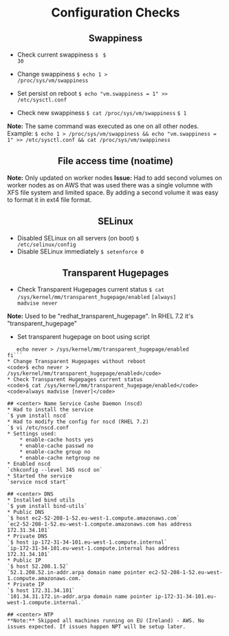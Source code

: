 
# <center> Configuration Checks
## <center> Swappiness
* Check current swappiness
<code>$ </code>
<code>$ 30</code>

* Change swappiness
<code>$ echo 1 > /proc/sys/vm/swappiness</code>

* Set persist on reboot
<code>$ echo "vm.swappiness = 1" >> /etc/sysctl.conf</code>

* Check new swappiness
<code>$ cat /proc/sys/vm/swappiness</code>
<code>$ 1</code>

**Note:** The same command was executed as one on all other nodes.
Example: `$ echo 1 > /proc/sys/vm/swappiness && echo "vm.swappiness = 1" >> /etc/sysctl.conf && cat /proc/sys/vm/swappiness`

## <center> File access time (noatime)
**Note:** Only updated on worker nodes
**Issue:** Had to add second volumes on worker nodes as on AWS that was used there was a single volumne with XFS file system and limited space. By adding a second volume it was easy to format it in ext4 file format.

## <center> SELinux
* Disabled SELinux on all servers (on boot)
<code>$ /etc/selinux/config</code>
* Disable SELinux immediately
<code>$ setenforce 0</code>

## <center> Transparent Hugepages
* Check Transparent Hugepages current status
<code>$ cat /sys/kernel/mm/transparent_hugepage/enabled</code>
<code>[always] madvise never</code>

**Note:** Used to be "redhat_transparent_hugepage". In RHEL 7.2 it's "transparent_hugepage"
* Set transparent hugepage on boot using script
```$ if test -f /sys/kernel/mm/transparent_hugepage/enabled; then
   echo never > /sys/kernel/mm/transparent_hugepage/enabled
fi```
* Change Transparent Hugepages without reboot
<code>$ echo never > /sys/kernel/mm/transparent_hugepage/enabled</code>
* Check Transparent Hugepages current status
<code>$ cat /sys/kernel/mm/transparent_hugepage/enabled</code>
<code>always madvise [never]</code>

## <center> Name Service Cashe Daemon (nscd)
* Had to install the service
`$ yum install nscd`
* Had to modify the config for nscd (RHEL 7.2)
`$ vi /etc/nscd.conf
* Settings used:
	* enable-cache hosts yes
	* enable-cache passwd no
	* enable-cache group no
	* enable-cache netgroup no
* Enabled nscd
`chkconfig --level 345 nscd on`
* Started the service
`service nscd start`

## <center> DNS
* Installed bind utils
`$ yum install bind-utils`
* Public DNS
`$ host ec2-52-208-1-52.eu-west-1.compute.amazonaws.com`
`ec2-52-208-1-52.eu-west-1.compute.amazonaws.com has address 172.31.34.101`
* Private DNS
`$ host ip-172-31-34-101.eu-west-1.compute.internal`
`ip-172-31-34-101.eu-west-1.compute.internal has address 172.31.34.101`
* Public IP
`$ host 52.208.1.52`
`52.1.208.52.in-addr.arpa domain name pointer ec2-52-208-1-52.eu-west-1.compute.amazonaws.com.`
* Private IP
`$ host 172.31.34.101`
`101.34.31.172.in-addr.arpa domain name pointer ip-172-31-34-101.eu-west-1.compute.internal.`

## <center> NTP
**Note:** Skipped all machines running on EU (Ireland) - AWS. No issues expected. If issues happen NPT will be setup later.
